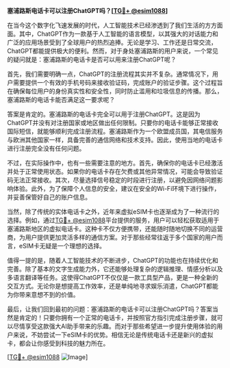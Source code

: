 **塞浦路斯电话卡可以注册ChatGPT吗？[[TG💪+ @esim1088](https://t.me/s/esim1088)]**

在当今这个数字化飞速发展的时代，人工智能技术已经渗透到了我们生活的方方面面。其中，ChatGPT作为一款基于人工智能的语言模型，以其强大的对话能力和广泛的应用场景受到了全球用户的热烈追捧。无论是学习、工作还是日常交流，ChatGPT都能提供极大的便利。然而，对于身处塞浦路斯的用户来说，一个常见的疑问就是：塞浦路斯的电话卡是否可以用来注册ChatGPT呢？

首先，我们需要明确一点，ChatGPT的注册流程其实并不复杂。通常情况下，用户需要提供一个有效的手机号码来接收验证码，完成账户的验证步骤。这个过程旨在确保每位用户的身份真实性和安全性，同时防止滥用和垃圾信息的传播。那么，塞浦路斯的电话卡能否满足这一要求呢？

答案是肯定的。塞浦路斯的电话卡完全可以用于注册ChatGPT。这是因为ChatGPT并没有对注册国家或地区做出任何限制。只要你的电话卡能够正常接收国际短信，就能够顺利完成注册流程。塞浦路斯作为一个欧盟成员国，其电信服务与欧洲其他国家一样，具备完善的通信网络和技术支持。因此，使用当地的电话卡进行注册完全没有任何问题。

不过，在实际操作中，也有一些需要注意的地方。首先，确保你的电话卡已经激活并处于正常使用状态。如果你的电话卡存在欠费或其他异常情况，可能会导致验证码无法正常接收。其次，尽量选择信号稳定的时段进行注册，以避免因网络问题影响体验。此外，为了保障个人信息的安全，建议在安全的Wi-Fi环境下进行操作，并妥善保管好自己的账户信息。

当然，除了传统的实体电话卡之外，近年来虚拟eSIM卡也逐渐成为了一种流行的选择。例如，通过[TG💪+ @esim1088](https://t.me/s/esim1088)平台提供的服务，用户可以轻松获取适用于塞浦路斯地区的虚拟电话卡。这种卡不仅方便携带，还能随时随地切换不同的运营商，为用户提供更加灵活多样的通信方案。对于那些经常往返于多个国家的用户而言，eSIM卡无疑是一个理想的选择。

值得一提的是，随着人工智能技术的不断进步，ChatGPT的功能也在持续优化和完善。除了基本的文字生成能力外，它还能够处理复杂的逻辑推理、情感分析以及多语言翻译等任务。这使得ChatGPT不仅仅是一款工具型产品，更是一种全新的交互方式。无论你是想提高工作效率，还是单纯地寻求娱乐消遣，ChatGPT都能为你带来意想不到的价值。

最后，让我们回到最初的问题：塞浦路斯的电话卡可以注册ChatGPT吗？答案当然是肯定的！只要你拥有一个正常的电话卡，并按照官方指引完成注册步骤，就可以尽情享受这款强大AI助手带来的乐趣。而对于那些希望进一步提升使用体验的用户来说，不妨尝试一下eSIM卡的优势。相信无论是传统电话卡还是新兴的虚拟卡，都会让你感受到科技的魅力所在。

[[TG💪+ @esim1088](https://t.me/s/esim1088) ![Image](https://i.postimg.cc/4NQfJmqS/Snipaste-2025-05-13-00-14-12.png)]